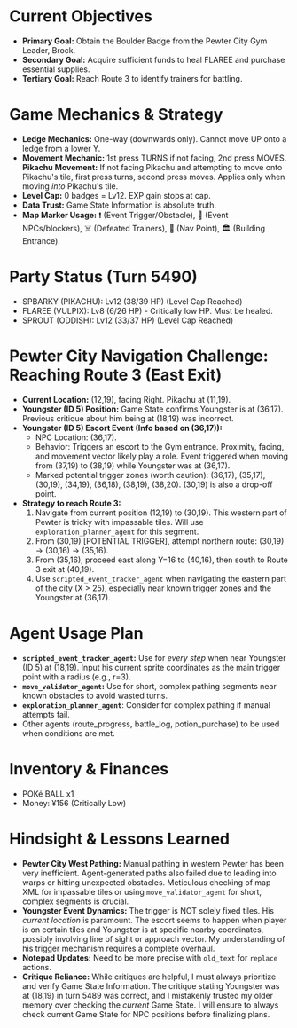 # Current Objectives
*   **Primary Goal:** Obtain the Boulder Badge from the Pewter City Gym Leader, Brock.
*   **Secondary Goal:** Acquire sufficient funds to heal FLAREE and purchase essential supplies.
*   **Tertiary Goal:** Reach Route 3 to identify trainers for battling.

# Game Mechanics & Strategy
*   **Ledge Mechanics:** One-way (downwards only). Cannot move UP onto a ledge from a lower Y.
*   **Movement Mechanic:** 1st press TURNS if not facing, 2nd press MOVES. **Pikachu Movement:** If not facing Pikachu and attempting to move onto Pikachu's tile, first press turns, second press moves. Applies only when moving *into* Pikachu's tile.
*   **Level Cap:** 0 badges = Lv12. EXP gain stops at cap.
*   **Data Trust:** Game State Information is absolute truth.
*   **Map Marker Usage:** ❗ (Event Trigger/Obstacle), 💁 (Event NPCs/blockers), ☠️ (Defeated Trainers), 📍 (Nav Point), 🏛️ (Building Entrance).

# Party Status (Turn 5490)
*   SPBARKY (PIKACHU): Lv12 (38/39 HP) (Level Cap Reached)
*   FLAREE (VULPIX): Lv8 (6/26 HP) - Critically low HP. Must be healed.
*   SPROUT (ODDISH): Lv12 (33/37 HP) (Level Cap Reached)

# Pewter City Navigation Challenge: Reaching Route 3 (East Exit)
*   **Current Location:** (12,19), facing Right. Pikachu at (11,19).
*   **Youngster (ID 5) Position:** Game State confirms Youngster is at (36,17). Previous critique about him being at (18,19) was incorrect.
*   **Youngster (ID 5) Escort Event (Info based on (36,17)):**
    *   NPC Location: (36,17).
    *   Behavior: Triggers an escort to the Gym entrance. Proximity, facing, and movement vector likely play a role. Event triggered when moving from (37,19) to (38,19) while Youngster was at (36,17).
    *   Marked potential trigger zones (worth caution): (36,17), (35,17), (30,19), (34,19), (36,18), (38,19), (38,20). (30,19) is also a drop-off point.
*   **Strategy to reach Route 3:**
    1.  Navigate from current position (12,19) to (30,19). This western part of Pewter is tricky with impassable tiles. Will use `exploration_planner_agent` for this segment.
    2.  From (30,19) [POTENTIAL TRIGGER], attempt northern route: (30,19) -> (30,16) -> (35,16).
    3.  From (35,16), proceed east along Y=16 to (40,16), then south to Route 3 exit at (40,19).
    4.  Use `scripted_event_tracker_agent` when navigating the eastern part of the city (X > 25), especially near known trigger zones and the Youngster at (36,17).

# Agent Usage Plan
*   **`scripted_event_tracker_agent`:** Use for *every step* when near Youngster (ID 5) at (18,19). Input his current sprite coordinates as the main trigger point with a radius (e.g., r=3).
*   **`move_validator_agent`:** Use for short, complex pathing segments near known obstacles to avoid wasted turns.
*   **`exploration_planner_agent`**: Consider for complex pathing if manual attempts fail.
*   Other agents (route_progress, battle_log, potion_purchase) to be used when conditions are met.

# Inventory & Finances
*   POKé BALL x1
*   Money: ¥156 (Critically Low)

# Hindsight & Lessons Learned
*   **Pewter City West Pathing:** Manual pathing in western Pewter has been very inefficient. Agent-generated paths also failed due to leading into warps or hitting unexpected obstacles. Meticulous checking of map XML for impassable tiles or using `move_validator_agent` for short, complex segments is crucial.
*   **Youngster Event Dynamics:** The trigger is NOT solely fixed tiles. His *current location* is paramount. The escort seems to happen when player is on certain tiles and Youngster is at specific nearby coordinates, possibly involving line of sight or approach vector. My understanding of his trigger mechanism requires a complete overhaul.
*   **Notepad Updates:** Need to be more precise with `old_text` for `replace` actions.
*   **Critique Reliance:** While critiques are helpful, I must always prioritize and verify Game State Information. The critique stating Youngster was at (18,19) in turn 5489 was correct, and I mistakenly trusted my older memory over checking the *current* Game State. I will ensure to always check current Game State for NPC positions before finalizing plans.